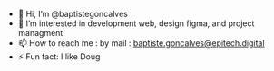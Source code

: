 - 👋 Hi, I’m @baptistegoncalves
- 👀 I’m interested in development web, design figma, and project managment
- 📫 How to reach me : by mail : baptiste.goncalves@epitech.digital
- ⚡ Fun fact: I like Doug

<!---
baptistegoncalves/baptistegoncalves is a ✨ special ✨ repository because its `README.md` (this file) appears on your GitHub profile.
You can click the Preview link to take a look at your changes.
--->
